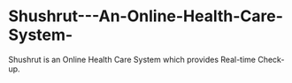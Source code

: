 # Shushrut---An-Online-Health-Care-System-
Shushrut is an Online Health Care System which provides Real-time Check-up.
